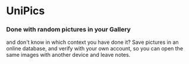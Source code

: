 # UniPics
<h3>Done with random pictures in your Gallery </h3> and don't know in which context you have done it?
Save pictures in an online database, and verify with your own account, so you can open the same images with another device and leave notes.

